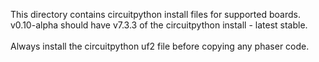 This directory contains circuitpython install files for supported boards.  
v0.10-alpha should have v7.3.3 of the circuitpython install - latest stable.
<br><br>
Always install the circuitpython uf2 file before copying any phaser code.

